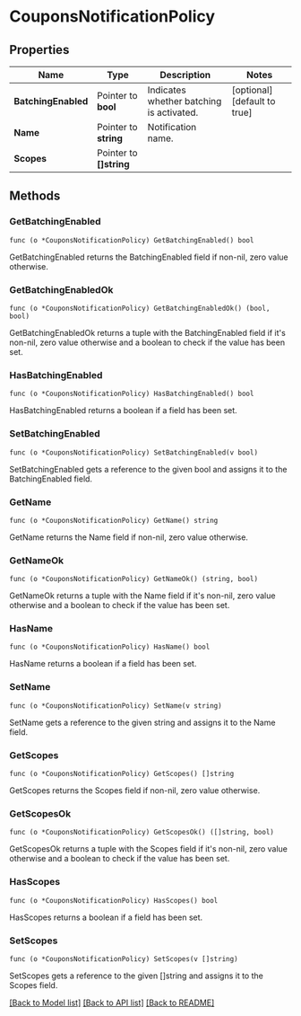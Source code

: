 # CouponsNotificationPolicy

## Properties

Name | Type | Description | Notes
------------ | ------------- | ------------- | -------------
**BatchingEnabled** | Pointer to **bool** | Indicates whether batching is activated. | [optional] [default to true]
**Name** | Pointer to **string** | Notification name. | 
**Scopes** | Pointer to **[]string** |  | 

## Methods

### GetBatchingEnabled

`func (o *CouponsNotificationPolicy) GetBatchingEnabled() bool`

GetBatchingEnabled returns the BatchingEnabled field if non-nil, zero value otherwise.

### GetBatchingEnabledOk

`func (o *CouponsNotificationPolicy) GetBatchingEnabledOk() (bool, bool)`

GetBatchingEnabledOk returns a tuple with the BatchingEnabled field if it's non-nil, zero value otherwise
and a boolean to check if the value has been set.

### HasBatchingEnabled

`func (o *CouponsNotificationPolicy) HasBatchingEnabled() bool`

HasBatchingEnabled returns a boolean if a field has been set.

### SetBatchingEnabled

`func (o *CouponsNotificationPolicy) SetBatchingEnabled(v bool)`

SetBatchingEnabled gets a reference to the given bool and assigns it to the BatchingEnabled field.

### GetName

`func (o *CouponsNotificationPolicy) GetName() string`

GetName returns the Name field if non-nil, zero value otherwise.

### GetNameOk

`func (o *CouponsNotificationPolicy) GetNameOk() (string, bool)`

GetNameOk returns a tuple with the Name field if it's non-nil, zero value otherwise
and a boolean to check if the value has been set.

### HasName

`func (o *CouponsNotificationPolicy) HasName() bool`

HasName returns a boolean if a field has been set.

### SetName

`func (o *CouponsNotificationPolicy) SetName(v string)`

SetName gets a reference to the given string and assigns it to the Name field.

### GetScopes

`func (o *CouponsNotificationPolicy) GetScopes() []string`

GetScopes returns the Scopes field if non-nil, zero value otherwise.

### GetScopesOk

`func (o *CouponsNotificationPolicy) GetScopesOk() ([]string, bool)`

GetScopesOk returns a tuple with the Scopes field if it's non-nil, zero value otherwise
and a boolean to check if the value has been set.

### HasScopes

`func (o *CouponsNotificationPolicy) HasScopes() bool`

HasScopes returns a boolean if a field has been set.

### SetScopes

`func (o *CouponsNotificationPolicy) SetScopes(v []string)`

SetScopes gets a reference to the given []string and assigns it to the Scopes field.


[[Back to Model list]](../README.md#documentation-for-models) [[Back to API list]](../README.md#documentation-for-api-endpoints) [[Back to README]](../README.md)



